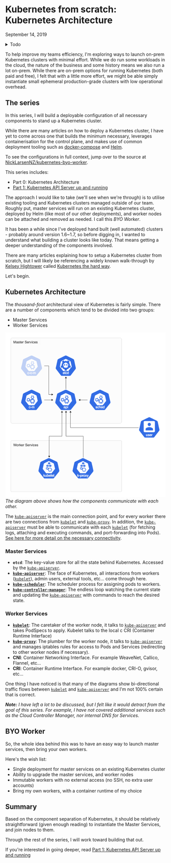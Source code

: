 # Kubernetes from scratch: Kubernetes Architecture

September 14, 2019

<details>
<summary>Todo</summary>
<p>

- Purpose
- Call-out to Kelsey Hightower
- Version (1.14?)
- Kubernetes architecture
- Garden
- BYO Workers (custom container runtime)
- Worker labeling

</p>
</details>  

To help improve my teams efficiency, I'm exploring ways to launch on-prem Kubernetes clusters with minimal effort. While we do run some workloads in the cloud, the nature of the business and some history means we also run a lot on-prem. While there are on-prem options for running Kubernetes (both paid and free), I felt that with a little more effort, we might be able simply instantiate small ephemeral production-grade clusters with low operational overhead.

## The series

In this series, I will build a deployable configuration of all necessary components to stand up a Kubernetes cluster.

While there are many articles on how to deploy a Kubernetes cluster, I have yet to come across one that builds the minimum necessary, leverages containerisation for the control plane, and makes use of common deployment tooling such as [docker-compose] and [Helm].

To see the configurations in full context, jump over to the source at [NickLarsenNZ/kubernetes-byo-worker][source].

This series includes:

- Part 0: Kubernetes Architecture
- [Part 1: Kubernetes API Server up and running][part-1]

The approach I would like to take (we'll see when we're through) is to utilise existing tooling and Kubernetes clusters managed outside of our team. Roughly put, master services will run on an existing Kubernetes cluster, deployed by Helm (like most of our other deployments), and worker nodes can be attached and removed as needed. I call this _BYO Worker_.

It has been a while since I've deployed hand built (well automated) clusters - probably around version 1.6~1.7, so before digging in, I wanted to understand what building a cluster looks like today. That means getting a deeper understanding of the components involved.

There are many articles explaining how to setup a Kubernetes cluster from scratch, but I will likely be referencing a widely known walk-through by [Kelsey Hightower][kelsey-hightower] called [Kubernetes the hard way][k8s-hard-mode].

Let's begin.

## Kubernetes Architecture

The _thousand-foot_ architectural view of Kubernetes is fairly simple. There are a number of components which tend to be divided into two groups:

- Master Services
- Worker Services

![Kubernetes Architecture][kubernetes-arch]
_The diagram above shows how the components communicate with each other._

The [`kube-apiserver`][kube-apiserver] is the main connection point, and for every worker there are two connections from [`kubelet`][kubelet] and [`kube-proxy`][kube-proxy]. In addition, the [`kube-apiserver`][kube-apiserver] must be able to communicate with each [`kubelet`][kubelet] (for fetching logs, attaching and executing commands, and port-forwarding into Pods). [See here for more detail on the necessary connectivity][kubernetes-comms].

### Master Services

- **`etcd`**: The key-value store for all the state behind Kubernetes. Accessed by the [`kube-apiserver`][kube-apiserver].
- [**`kube-apiserver`**][kube-apiserver]: The face of Kubernetes, all interactions from workers ([`kubelet`][kubelet]), admin users, external tools, etc... come through here.
- [**`kube-scheduler`**][kube-scheduler]: The scheduler process for assigning pods to workers.
- [**`kube-controller-manager`**][kube-controller-manager]: The endless loop watching the current state and updating the [`kube-apiserver`][kube-apiserver] with commands to reach the desired state.

### Worker Services

- [**`kubelet`**][kubelet]: The caretaker of the worker node, it talks to [`kube-apiserver`][kube-apiserver] and takes PodSpecs to apply. Kubelet talks to the local c  CRI (Container Runtime Interface)
- [**`kube-proxy`**][kube-proxy]: The plumber for the worker node, it talks to [`kube-apiserver`][kube-apiserver] and manages iptables rules for access to Pods and Services (redirecting to other worker nodes if necessary).
- **CNI**: Container Networking Interface. For example WeaveNet, Callico, Flannel, etc...
- **CRI**: Container Runtime Interface. For example docker, CRI-O, gvisor, etc...

One thing I have noticed is that many of the diagrams show bi-directional traffic flows between [`kubelet`][kubelet] and [`kube-apiserver`][kube-apiserver] and I'm not 100% certain that is correct.

_**Note:** I have left a lot to be discussed, but I felt like it would detract from the goal of this series. For example, I have not covered additional services such as the Cloud Controller Manager, nor internal DNS for Services._

## BYO Worker

So, the whole idea behind this was to have an easy way to launch master services, then bring your own workers. 

Here's the wish list:

- Single deployment for master services on an existing Kubernetes cluster
- Ability to upgrade the master services, and worker nodes
- Immutable workers with no external access (no SSH, no extra user accounts)
- Bring my own workers, with a container runtime of my choice

## Summary

Based on the component separation of Kubernetes, it should be relatively straightforward (given enough reading) to instantiate the Master Services, and join nodes to them.

Through the rest of the series, I will work toward building that out.

If you're interested in going deeper, read [Part 1: Kubernetes API Server up and running][part-1]

[part-1]: https://github.com/NickLarsenNZ/nicklarsennz-blog/blob/master/Part%201.%20Kubernetes%20API.md
[docker-compose]: https://docs.docker.com/compose/
[Helm]: https://helm.sh/
[source]: https://github.com/NickLarsenNZ/kubernetes-byo-worker
[kelsey-hightower]: https://twitter.com/kelseyhightower
[k8s-hard-mode]: https://github.com/kelseyhightower/kubernetes-the-hard-way
[kubernetes-arch]: ./images/kubernetes_architecture.png
[kubernetes-comms]: https://kubernetes.io/docs/concepts/architecture/master-node-communication/
[kube-apiserver]: https://kubernetes.io/docs/reference/command-line-tools-reference/kube-apiserver/
[kube-scheduler]: https://kubernetes.io/docs/reference/command-line-tools-reference/kube-scheduler/
[kube-controller-manager]: https://kubernetes.io/docs/reference/command-line-tools-reference/kube-controller-manager/
[kubelet]: https://kubernetes.io/docs/reference/command-line-tools-reference/kubelet/
[kube-proxy]: https://kubernetes.io/docs/reference/command-line-tools-reference/kube-proxy/
